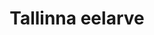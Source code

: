 ---
schema: default
title: Tallinna eelarve
notes: 'Tallinna eelarvestrateegia aastateks 2016 - 2019, Tallinna linna eelarved 2015, 2016, 2017, 2018'
department: ''
category:
  - Goverment services
resources:
  - url: 'http://www.tallinn.ee/eelarve'
    format: PDF
    name: Tallinna eelarve
licence: ''
date_issued: 11.06.2015
date_modified: 10.01.2018
organization: Tallinna Linnavalitsus
maintainer_name: Liina Karjane
maintainer_email: liina.karjane@tallinnlv.ee
maintainer_phone: ''
update_rate: ''
---
